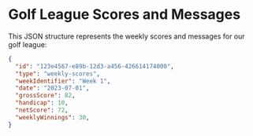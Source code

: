# Golf League Scores and Messages

This JSON structure represents the weekly scores and messages for our golf league:

```json
{
  "id": "123e4567-e89b-12d3-a456-426614174000",
  "type": "weekly-scores",
  "weekIdentifier": "Week 1",
  "date": "2023-07-01",
  "grossScore": 82,
  "handicap": 10,
  "netScore": 72,
  "weeklyWinnings": 30,
}
